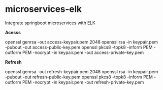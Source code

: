 # microservices-elk
Integrate springboot microservices with ELK


**Acesss**

openssl genrsa -out access-keypair.pem 2048
openssl rsa -in keypair.pem -pubout -out access-public-key.pem
openssl pkcs8 -topk8 -inform PEM -outform PEM -nocrypt -in keypair.pem -out access-private-key.pem

**Refresh**

openssl genrsa -out refresh-keypair.pem 2048
openssl rsa -in keypair.pem -pubout -out refresh-public-key.pem
openssl pkcs8 -topk8 -inform PEM -outform PEM -nocrypt -in keypair.pem -out refresh-private-key.pem
